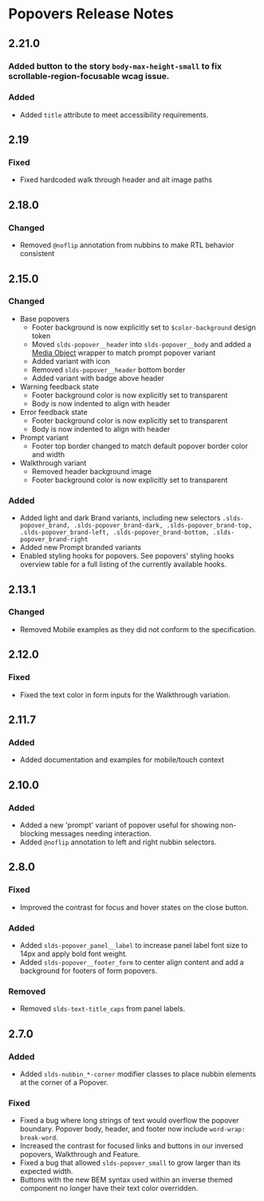<!-- Release notes authoring guidelines: http://keepachangelog.com/ -->

# Popovers Release Notes
## 2.21.0

### Added button to the story `body-max-height-small` to fix scrollable-region-focusable wcag issue.

### Added

- Added `title` attribute to meet accessibility requirements.

## 2.19

### Fixed

- Fixed hardcoded walk through header and alt image paths

<!-- ## [Unreleased] -->

## 2.18.0

### Changed

- Removed `@noflip` annotation from nubbins to make RTL behavior consistent

## 2.15.0

### Changed

- Base popovers
    - Footer background is now explicitly set to `$color-background` design token
    - Moved `slds-popover__header` into `slds-popover__body` and added a [Media Object](/utilities/media-objects/) wrapper to match prompt popover variant
    - Added variant with icon
    - Removed `slds-popover__header` bottom border
    - Added variant with badge above header
- Warning feedback state
    - Footer background color is now explicitly set to transparent
    - Body is now indented to align with header
- Error feedback state
    - Footer background color is now explicitly set to transparent
    - Body is now indented to align with header
- Prompt variant
    - Footer top border changed to match default popover border color and width
- Walkthrough variant
    - Removed header background image
    - Footer background color is now explicitly set to transparent

### Added

- Added light and dark Brand variants, including new selectors `.slds-popover_brand, .slds-popover_brand-dark, .slds-popover_brand-top, .slds-popover_brand-left, .slds-popover_brand-bottom, .slds-popover_brand-right`
- Added new Prompt branded variants
- Enabled styling hooks for popovers. See popovers' styling hooks overview table for a full listing of the currently available hooks.

## 2.13.1

### Changed

- Removed Mobile examples as they did not conform to the specification.

## 2.12.0

### Fixed

- Fixed the text color in form inputs for the Walkthrough variation.

## 2.11.7

### Added

- Added documentation and examples for mobile/touch context

## 2.10.0

### Added
- Added a new 'prompt' variant of popover useful for showing non-blocking messages needing interaction.
- Added `@noflip` annotation to left and right nubbin selectors.

## 2.8.0

### Fixed

- Improved the contrast for focus and hover states on the close button.

### Added

- Added `slds-popover_panel__label` to increase panel label font size to 14px and apply bold font weight.
- Added `slds-popover__footer_form` to center align content and add a background for footers of form popovers.

### Removed

- Removed `slds-text-title_caps` from panel labels.

## 2.7.0

### Added
- Added `slds-nubbin_*-corner` modifier classes to place nubbin elements at the corner of a Popover.

### Fixed

- Fixed a bug where long strings of text would overflow the popover boundary. Popover body, header, and footer now include `word-wrap: break-word`.
- Increased the contrast for focused links and buttons in our inversed popovers, Walkthrough and Feature.
- Fixed a bug that allowed `slds-popover_small` to grow larger than its expected width.
- Buttons with the new BEM syntax used within an inverse themed component no longer have their text color overridden.
